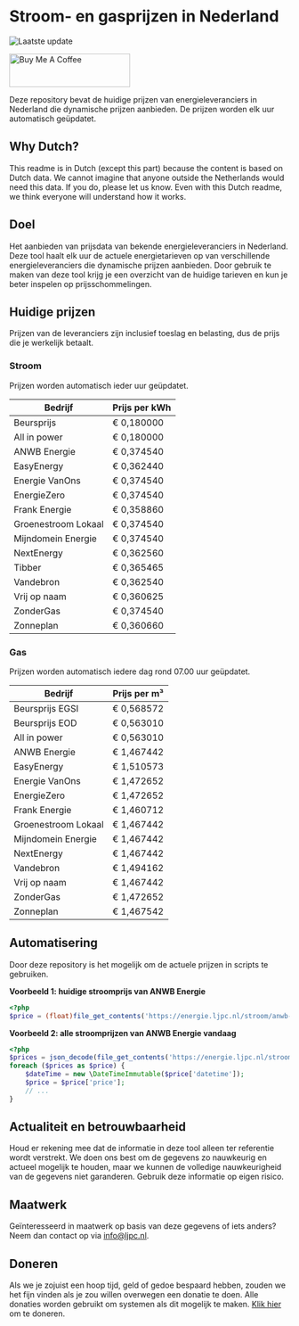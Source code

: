 # Stroom- en gasprijzen in Nederland

![Laatste update](https://img.shields.io/badge/laatste%20update-2025--02--12%2008%3A00%20CET-brightgreen)

<a href="https://www.buymeacoffee.com/Lars-" target="_blank"><img src="https://cdn.buymeacoffee.com/buttons/v2/default-orange.png" alt="Buy Me A Coffee" height="60" style="height: 60px !important;width: 217px !important;" ></a>

Deze repository bevat de huidige prijzen van energieleveranciers in Nederland die dynamische prijzen aanbieden. De prijzen worden elk uur automatisch geüpdatet.

## Why Dutch?

This readme is in Dutch (except this part) because the content is based on Dutch data. We cannot imagine that anyone outside the Netherlands would need this data. If you do, please let us know. Even with this Dutch readme, we think
everyone will understand how it works.

## Doel

Het aanbieden van prijsdata van bekende energieleveranciers in Nederland. Deze tool haalt elk uur de actuele energietarieven op van verschillende energieleveranciers die dynamische prijzen aanbieden. Door gebruik te maken van deze tool
krijg je een overzicht van de huidige tarieven en kun je beter inspelen op prijsschommelingen.

## Huidige prijzen

Prijzen van de leveranciers zijn inclusief toeslag en belasting, dus de prijs die je werkelijk betaalt.

### Stroom

Prijzen worden automatisch ieder uur geüpdatet.

 Bedrijf | Prijs per kWh 
---------|---------------
Beursprijs | € 0,180000
All in power | € 0,180000
ANWB Energie | € 0,374540
EasyEnergy | € 0,362440
Energie VanOns | € 0,374540
EnergieZero | € 0,374540
Frank Energie | € 0,358860
Groenestroom Lokaal | € 0,374540
Mijndomein Energie | € 0,374540
NextEnergy | € 0,362560
Tibber | € 0,365465
Vandebron | € 0,362540
Vrij op naam | € 0,360625
ZonderGas | € 0,374540
Zonneplan | € 0,360660


### Gas

Prijzen worden automatisch iedere dag rond 07.00 uur geüpdatet.

 Bedrijf | Prijs per m³ 
---------|--------------
Beursprijs EGSI | € 0,568572
Beursprijs EOD | € 0,563010
All in power | € 0,563010
ANWB Energie | € 1,467442
EasyEnergy | € 1,510573
Energie VanOns | € 1,472652
EnergieZero | € 1,472652
Frank Energie | € 1,460712
Groenestroom Lokaal | € 1,467442
Mijndomein Energie | € 1,467442
NextEnergy | € 1,467442
Vandebron | € 1,494162
Vrij op naam | € 1,467442
ZonderGas | € 1,472652
Zonneplan | € 1,467542


## Automatisering

Door deze repository is het mogelijk om de actuele prijzen in scripts te gebruiken.

**Voorbeeld 1: huidige stroomprijs van ANWB Energie**

```php
<?php
$price = (float)file_get_contents('https://energie.ljpc.nl/stroom/anwb-energie-nu.txt');

```

**Voorbeeld 2: alle stroomprijzen van ANWB Energie vandaag**

```php
<?php
$prices = json_decode(file_get_contents('https://energie.ljpc.nl/stroom/all-in-power-vandaag.json'),true);
foreach ($prices as $price) {
    $dateTime = new \DateTimeImmutable($price['datetime']);
    $price = $price['price'];
    // ...
}
```

## Actualiteit en betrouwbaarheid

Houd er rekening mee dat de informatie in deze tool alleen ter referentie wordt verstrekt. We doen ons best om de gegevens zo nauwkeurig en actueel mogelijk te houden, maar we kunnen de volledige nauwkeurigheid van de gegevens niet
garanderen. Gebruik deze informatie op eigen risico.

## Maatwerk

Geïnteresseerd in maatwerk op basis van deze gegevens of iets anders? Neem dan contact op
via [info@ljpc.nl](mailto:info@ljpc.nl?subject=Energie%20prijzen).

## Doneren

Als we je zojuist een hoop tijd, geld of gedoe bespaard hebben, zouden we het fijn vinden als je zou willen overwegen een
donatie te doen. Alle donaties worden gebruikt om systemen als dit mogelijk te
maken. [Klik hier](https://www.buymeacoffee.com/Lars-) om te doneren.
